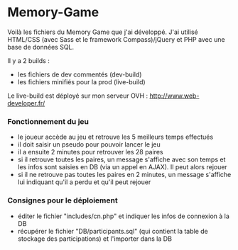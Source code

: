 # Memory-Game

Voilà les fichiers du Memory Game que j'ai développé.
J'ai utilisé HTML/CSS (avec Sass et le framework Compass)/jQuery et PHP avec une base de données SQL.

Il y a 2 builds :
* les fichiers de dev commentés (dev-build)
* les fichiers minifiés pour la prod (live-build)

Le live-build est déployé sur mon serveur OVH : http://www.web-developer.fr/

### Fonctionnement du jeu
* le joueur accède au jeu et retrouve les 5 meilleurs temps effectués
* il doit saisir un pseudo pour pouvoir lancer le jeu
* il a ensuite 2 minutes pour retrouver les 28 paires
* si il retrouve toutes les paires, un message s'affiche avec son temps et les infos sont saisies en DB (via un appel en AJAX). Il peut alors rejouer
* si il ne retrouve pas toutes les paires en 2 minutes, un message s'affiche lui indiquant qu'il a perdu et qu'il peut rejouer

### Consignes pour le déploiement
* éditer le fichier "includes/cn.php" et indiquer les infos de connexion à la DB
* récupérer le fichier "DB/participants.sql" (qui contient la table de stockage des participations) et l'importer dans la DB
